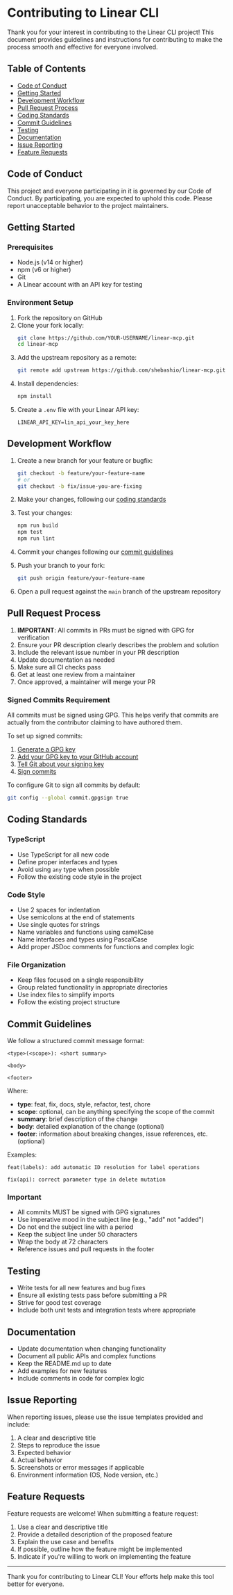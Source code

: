 # Contributing to Linear CLI

Thank you for your interest in contributing to the Linear CLI project! This document provides guidelines and instructions for contributing to make the process smooth and effective for everyone involved.

## Table of Contents

- [Code of Conduct](#code-of-conduct)
- [Getting Started](#getting-started)
- [Development Workflow](#development-workflow)
- [Pull Request Process](#pull-request-process)
- [Coding Standards](#coding-standards)
- [Commit Guidelines](#commit-guidelines)
- [Testing](#testing)
- [Documentation](#documentation)
- [Issue Reporting](#issue-reporting)
- [Feature Requests](#feature-requests)

## Code of Conduct

This project and everyone participating in it is governed by our Code of Conduct. By participating, you are expected to uphold this code. Please report unacceptable behavior to the project maintainers.

## Getting Started

### Prerequisites

- Node.js (v14 or higher)
- npm (v6 or higher)
- Git
- A Linear account with an API key for testing

### Environment Setup

1. Fork the repository on GitHub
2. Clone your fork locally:
   ```bash
   git clone https://github.com/YOUR-USERNAME/linear-mcp.git
   cd linear-mcp
   ```
3. Add the upstream repository as a remote:
   ```bash
   git remote add upstream https://github.com/shebashio/linear-mcp.git
   ```
4. Install dependencies:
   ```bash
   npm install
   ```
5. Create a `.env` file with your Linear API key:
   ```
   LINEAR_API_KEY=lin_api_your_key_here
   ```

## Development Workflow

1. Create a new branch for your feature or bugfix:
   ```bash
   git checkout -b feature/your-feature-name
   # or
   git checkout -b fix/issue-you-are-fixing
   ```

2. Make your changes, following our [coding standards](#coding-standards)

3. Test your changes:
   ```bash
   npm run build
   npm test
   npm run lint
   ```

4. Commit your changes following our [commit guidelines](#commit-guidelines)

5. Push your branch to your fork:
   ```bash
   git push origin feature/your-feature-name
   ```

6. Open a pull request against the `main` branch of the upstream repository

## Pull Request Process

1. **IMPORTANT**: All commits in PRs must be signed with GPG for verification
2. Ensure your PR description clearly describes the problem and solution
3. Include the relevant issue number in your PR description
4. Update documentation as needed
5. Make sure all CI checks pass
6. Get at least one review from a maintainer
7. Once approved, a maintainer will merge your PR

### Signed Commits Requirement

All commits must be signed using GPG. This helps verify that commits are actually from the contributor claiming to have authored them.

To set up signed commits:

1. [Generate a GPG key](https://docs.github.com/en/authentication/managing-commit-signature-verification/generating-a-new-gpg-key)
2. [Add your GPG key to your GitHub account](https://docs.github.com/en/authentication/managing-commit-signature-verification/adding-a-new-gpg-key-to-your-github-account)
3. [Tell Git about your signing key](https://docs.github.com/en/authentication/managing-commit-signature-verification/telling-git-about-your-signing-key)
4. [Sign commits](https://docs.github.com/en/authentication/managing-commit-signature-verification/signing-commits)

To configure Git to sign all commits by default:
```bash
git config --global commit.gpgsign true
```

## Coding Standards

### TypeScript

- Use TypeScript for all new code
- Define proper interfaces and types
- Avoid using `any` type when possible
- Follow the existing code style in the project

### Code Style

- Use 2 spaces for indentation
- Use semicolons at the end of statements
- Use single quotes for strings
- Name variables and functions using camelCase
- Name interfaces and types using PascalCase
- Add proper JSDoc comments for functions and complex logic

### File Organization

- Keep files focused on a single responsibility
- Group related functionality in appropriate directories
- Use index files to simplify imports
- Follow the existing project structure

## Commit Guidelines

We follow a structured commit message format:

```
<type>(<scope>): <short summary>

<body>

<footer>
```

Where:
- **type**: feat, fix, docs, style, refactor, test, chore
- **scope**: optional, can be anything specifying the scope of the commit
- **summary**: brief description of the change
- **body**: detailed explanation of the change (optional)
- **footer**: information about breaking changes, issue references, etc. (optional)

Examples:
```
feat(labels): add automatic ID resolution for label operations

fix(api): correct parameter type in delete mutation
```

### Important
- All commits MUST be signed with GPG signatures
- Use imperative mood in the subject line (e.g., "add" not "added")
- Do not end the subject line with a period
- Keep the subject line under 50 characters
- Wrap the body at 72 characters
- Reference issues and pull requests in the footer

## Testing

- Write tests for all new features and bug fixes
- Ensure all existing tests pass before submitting a PR
- Strive for good test coverage
- Include both unit tests and integration tests where appropriate

## Documentation

- Update documentation when changing functionality
- Document all public APIs and complex functions
- Keep the README.md up to date
- Add examples for new features
- Include comments in code for complex logic

## Issue Reporting

When reporting issues, please use the issue templates provided and include:

1. A clear and descriptive title
2. Steps to reproduce the issue
3. Expected behavior
4. Actual behavior
5. Screenshots or error messages if applicable
6. Environment information (OS, Node version, etc.)

## Feature Requests

Feature requests are welcome! When submitting a feature request:

1. Use a clear and descriptive title
2. Provide a detailed description of the proposed feature
3. Explain the use case and benefits
4. If possible, outline how the feature might be implemented
5. Indicate if you're willing to work on implementing the feature

---

Thank you for contributing to Linear CLI! Your efforts help make this tool better for everyone.